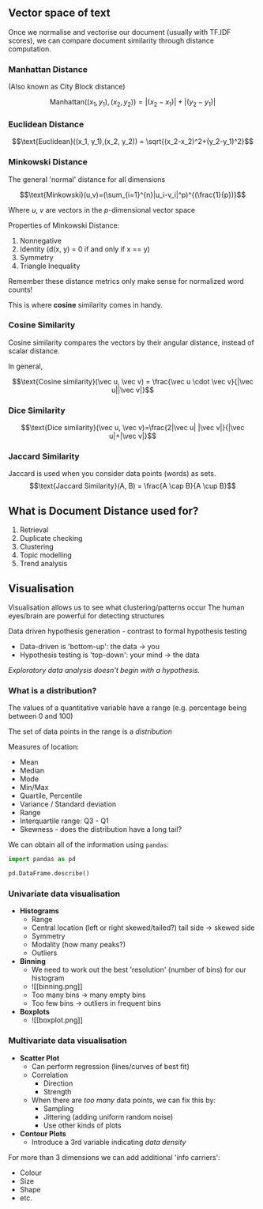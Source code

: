 
## Vector space of text

Once we normalise and vectorise our document (usually with TF.IDF scores), we can compare document similarity through distance computation.

### Manhattan Distance
(Also known as City Block distance)

$$\text{Manhattan}((x_1, y_1), (x_2, y_2)) = |(x_2-x_1)| + |(y_2-y_1)|$$


### Euclidean Distance
$$\text{Euclidean}((x_1, y_1),(x_2, y_2)) = \sqrt{(x_2-x_2)^2+(y_2-y_1)^2}$$


### Minkowski Distance
The general 'normal' distance for all dimensions

$$\text{Minkowski}(u,v)=(\sum_{i=1}^{n}|u_i-v_i|^p)^{(\frac{1}{p})}$$

Where $u$, $v$ are vectors in the $p$-dimensional vector space

Properties of Minkowski Distance:
1. Nonnegative
2. Identity (d(x, y) = 0 if and only if x == y)
3. Symmetry
4. Triangle Inequality


Remember these distance metrics only make sense for normalized word counts!

 This is where **cosine** similarity comes in handy.

### Cosine Similarity

Cosine similarity compares the vectors by their angular distance, instead of scalar distance.

In general,

$$\text{Cosine similarity}(\vec u, \vec v) = \frac{\vec u \cdot \vec v}{|\vec u||\vec v|}$$
### Dice Similarity
$$\text{Dice similarity}(\vec u, \vec v)=\frac{2|\vec u| |\vec v|}{|\vec u|+|\vec v|}$$
### Jaccard Similarity
Jaccard is used when you consider data points (words) as sets.
$$\text{Jaccard Similarity}(A, B) = \frac{A \cap B}{A \cup B}$$


## What is Document Distance used for?
1. Retrieval
2. Duplicate checking
3. Clustering
4. Topic modelling
5. Trend analysis


## Visualisation 
Visualisation allows us to see what clustering/patterns occur
The human eyes/brain are powerful for detecting structures


Data driven hypothesis generation - contrast to formal hypothesis testing
- Data-driven is 'bottom-up': the data -> you
- Hypothesis testing is 'top-down': your mind -> the data


*Exploratory data analysis doesn't begin with a hypothesis.*


### What is a distribution?
The values of a quantitative variable have a range (e.g. percentage being between 0 and 100)

The set of data points in the range is a *distribution*

Measures of location:
- Mean
- Median
- Mode
- Min/Max
- Quartile, Percentile
- Variance / Standard deviation
- Range
- Interquartile range: Q3 - Q1
- Skewness - does the distribution have a long tail?


We can obtain all of the information using `pandas`:
```python
import pandas as pd

pd.DataFrame.describe()
```


### Univariate data visualisation
- **Histograms**
	- Range
	- Central location (left or right skewed/tailed?) tail side -> skewed side
	- Symmetry
	- Modality (how many peaks?)
	- Outliers
- **Binning**
	- We need to work out the best 'resolution' (number of bins) for our histogram
	- ![[binning.png]]
	- Too many bins -> many empty bins
	- Too few bins -> outliers in frequent bins
- **Boxplots**
	- ![[boxplot.png]]


### Multivariate data visualisation
- **Scatter Plot**
	- Can perform regression (lines/curves of best fit)
	- Correlation
		- Direction
		- Strength
	- When there are *too many* data points, we can fix this by:
		- Sampling
		- Jittering (adding uniform random noise)
		- Use other kinds of plots
- **Contour Plots**
	- Introduce a 3rd variable indicating *data density*


For more than 3 dimensions we can add additional 'info carriers':
- Colour
- Size
- Shape
- etc.




